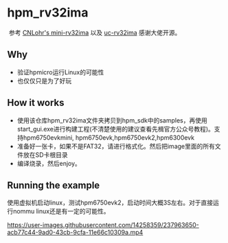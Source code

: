 # hpm_rv32ima
​	参考 [CNLohr's mini-rv32ima](https://github.com/cnlohr/mini-rv32ima) 以及 [uc-rv32ima](https://github.com/xhackerustc/uc-rv32ima.git)  感谢大佬开源。

## Why

 - 验证hpmicro运行Linux的可能性
 - 也仅仅只是为了好玩

## How it works

- 使用该仓库hpm_rv32ima文件夹拷贝到hpm_sdk中的samples，再使用start_gui.exe进行构建工程(不清楚使用的建议查看先楫官方公众号教程)。支持hpm6750evkmini, hpm6750evk,hpm6750evk2,hpm6300evk
- 准备好一张卡，如果不是FAT32，请进行格式化。然后把image里面的所有文件放在SD卡根目录
- 编译烧录，然后enjoy。

## Running the example

使用虚拟机启动linux，测试hpm6750evk2，启动时间大概3S左右。对于直接运行nommu linux还是有一定的可能性。

https://user-images.githubusercontent.com/14258359/237963650-acb77c44-9ad0-43cb-9cfa-11e66c10309a.mp4